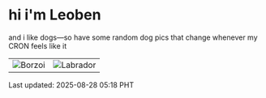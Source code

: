 # hi i'm Leoben

and i like dogs—so have some random dog pics that change whenever my CRON feels like it

|  |  |
|--------|----------|
| ![Borzoi](https://random-dog-vercel.vercel.app/api/random-borzoi?v=1756329515) | ![Labrador](https://random-dog-vercel.vercel.app/api/random-labrador?v=1756329515) |

Last updated: 2025-08-28 05:18 PHT
